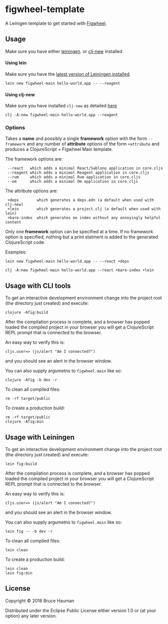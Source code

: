 # figwheel-template

A Leinigen template to get started with [Figwheel](https://github.com/bhauman/lein-figwheel/figwheel-main).

## Usage

Make sure you have either [leiningen](https://github.com/technomancy/leiningen). or [clj-new](https://github.com/seancorfield/clj-new) installed

#### Using lein

Make sure you have the [latest version of Leiningen installed](https://github.com/technomancy/leiningen#installation).

    lein new figwheel-main hello-world.app -- --reagent
	
#### Using clj-new

Make sure you have installed `clj-new` as detailed [here](https://github.com/seancorfield/clj-new#getting-started) 
	
	clj -A:new figwheel-main hello-world.app --reagent

### Options

Takes a **name** and possibly a single **framework** option with the form
`--framework` and any number of **attribute** options of the form `+attribute`
and produces a ClojureScript + Figwheel Main template.

The framework options are:

     --react   which adds a minimal React/Sablono application in core.cljs
     --reagent which adds a minimal Reagent application in core.cljs
     --rum     which adds a minimal Rum application in core.cljs
     --om      which adds a minimal Om application in core.cljs

The attribute options are:

     +deps        which generates a deps.edn (a default when used with clj-new)
     +lein        which generates a project.clj (a default when used with lein)
     +bare-index  which generates an index without any annoyingly helpful content

Only one **framework** option can be specified at a time. If no
framework option is specified, nothing but a print statment is added
to the generated ClojureScript code.

Examples:

	lein new figwheel-main hello-world.app -- --react +deps

    clj -A:new figwheel-main hello-world.app --react +bare-index +lein

## Usage with CLI tools

To get an interactive development environment change into the project
root (the directory just created) and execute:

    clojure -Afig:build
	
After the compilation process is complete, and a browser has popped loaded the
compiled project in your browser you will get a ClojureScript REPL
prompt that is connected to the browser.

An easy way to verify this is:

    cljs.user=> (js/alert "Am I connected?")

and you should see an alert in the browser window.

You can also supply argumetns to `figwheel.main` like so:

	clojure -Afig -b dev -r

To clean all compiled files:

    rm -rf target/public

To create a production build:

	rm -rf target/public
    clojure -Afig:min
	
## Usage with Leiningen

To get an interactive development environment change into the project
root (the directory just created) and execute:

    lein fig:build
	
After the compilation process is complete, and a browser has popped loaded the
compiled project in your browser you will get a ClojureScript REPL
prompt that is connected to the browser.

An easy way to verify this is:

    cljs.user=> (js/alert "Am I connected?")

and you should see an alert in the browser window.

You can also supply argumetns to `figwheel.main` like so:

	lein fig -- -b dev -r

To clean all compiled files:

	lein clean

To create a production build:

	lein clean
    lein fig:min

## License

Copyright © 2018 Bruce Hauman

Distributed under the Eclipse Public License either version 1.0 or (at
your option) any later version.
